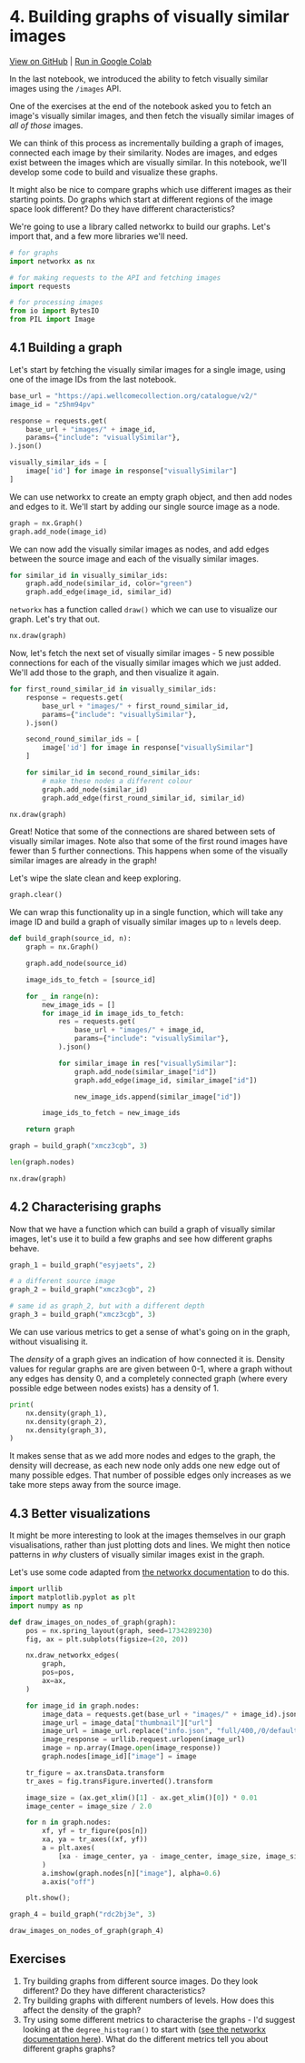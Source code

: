 # 4. Building graphs of visually similar images

[View on GitHub](https://github.com/wellcomecollection/developers.wellcomecollection.org/blob/dependabot/npm_and_yarn/image-size-1.2.1/notebooks/04-building-graphs-of-visually-similar-images.ipynb) | [Run in Google Colab](https://colab.research.google.com/github/wellcomecollection/developers.wellcomecollection.org/blob/dependabot/npm_and_yarn/image-size-1.2.1/notebooks/04-building-graphs-of-visually-similar-images.ipynb)

In the last notebook, we introduced the ability to fetch visually similar images using the `/images` API.

One of the exercises at the end of the notebook asked you to fetch an image's visually similar images, and then fetch the visually similar images of _all of those_ images.

We can think of this process as incrementally building a graph of images, connected each image by their similarity. Nodes are images, and edges exist between the images which are visually similar. In this notebook, we'll develop some code to build and visualize these graphs.

It might also be nice to compare graphs which use different images as their starting points. Do graphs which start at different regions of the image space look different? Do they have different characteristics?

We're going to use a library called networkx to build our graphs. Let's import that, and a few more libraries we'll need.


```python
# for graphs
import networkx as nx

# for making requests to the API and fetching images
import requests

# for processing images
from io import BytesIO
from PIL import Image
```

## 4.1 Building a graph

Let's start by fetching the visually similar images for a single image, using one of the image IDs from the last notebook.


```python
base_url = "https://api.wellcomecollection.org/catalogue/v2/"
image_id = "z5hm94pv"
```


```python
response = requests.get(
    base_url + "images/" + image_id,
    params={"include": "visuallySimilar"},
).json()

visually_similar_ids = [
    image['id'] for image in response["visuallySimilar"]
]
```

We can use networkx to create an empty graph object, and then add nodes and edges to it. We'll start by adding our single source image as a node.


```python
graph = nx.Graph()
graph.add_node(image_id)
```

We can now add the visually similar images as nodes, and add edges between the source image and each of the visually similar images.


```python
for similar_id in visually_similar_ids:
    graph.add_node(similar_id, color="green")
    graph.add_edge(image_id, similar_id)
```

`networkx` has a function called `draw()` which we can use to visualize our graph. Let's try that out.


```python
nx.draw(graph)
```

Now, let's fetch the next set of visually similar images - 5 new possible connections for each of the visually similar images which we just added. We'll add those to the graph, and then visualize it again.


```python
for first_round_similar_id in visually_similar_ids:
    response = requests.get(
        base_url + "images/" + first_round_similar_id,
        params={"include": "visuallySimilar"},
    ).json()

    second_round_similar_ids = [
        image['id'] for image in response["visuallySimilar"]
    ]

    for similar_id in second_round_similar_ids:
        # make these nodes a different colour
        graph.add_node(similar_id)
        graph.add_edge(first_round_similar_id, similar_id)
```


```python
nx.draw(graph)
```

Great! Notice that some of the connections are shared between sets of visually similar images. Note also that some of the first round images have fewer than 5 further connections. This happens when some of the visually similar images are already in the graph!

Let's wipe the slate clean and keep exploring.


```python
graph.clear()
```

We can wrap this functionality up in a single function, which will take any image ID and build a graph of visually similar images up to `n` levels deep.


```python
def build_graph(source_id, n):
    graph = nx.Graph()

    graph.add_node(source_id)

    image_ids_to_fetch = [source_id]

    for _ in range(n):
        new_image_ids = []
        for image_id in image_ids_to_fetch:
            res = requests.get(
                base_url + "images/" + image_id,
                params={"include": "visuallySimilar"},
            ).json()

            for similar_image in res["visuallySimilar"]:
                graph.add_node(similar_image["id"])
                graph.add_edge(image_id, similar_image["id"])

                new_image_ids.append(similar_image["id"])

        image_ids_to_fetch = new_image_ids

    return graph
```


```python
graph = build_graph("xmcz3cgb", 3)
```


```python
len(graph.nodes)
```


```python
nx.draw(graph)
```

## 4.2 Characterising graphs

Now that we have a function which can build a graph of visually similar images, let's use it to build a few graphs and see how different graphs behave.


```python
graph_1 = build_graph("esyjaets", 2)

# a different source image
graph_2 = build_graph("xmcz3cgb", 2)

# same id as graph_2, but with a different depth
graph_3 = build_graph("xmcz3cgb", 3)
```

We can use various metrics to get a sense of what's going on in the graph, without visualising it.

The _density_ of a graph gives an indication of how connected it is. Density values for regular graphs are are given between 0-1, where a graph without any edges has density 0, and a completely connected graph (where every possible edge between nodes exists) has a density of 1.


```python
print(
    nx.density(graph_1),
    nx.density(graph_2),
    nx.density(graph_3),
)
```

It makes sense that as we add more nodes and edges to the graph, the density will decrease, as each new node only adds one new edge out of many possible edges. That number of possible edges only increases as we take more steps away from the source image.

## 4.3 Better visualizations

It might be more interesting to look at the images themselves in our graph visualisations, rather than just plotting dots and lines. We might then notice patterns in _why_ clusters of visually similar images exist in the graph. 

Let's use some code adapted from [the networkx documentation](https://networkx.org/documentation/stable/auto_examples/drawing/plot_custom_node_icons.html) to do this.


```python
import urllib
import matplotlib.pyplot as plt
import numpy as np

def draw_images_on_nodes_of_graph(graph):
    pos = nx.spring_layout(graph, seed=1734289230)
    fig, ax = plt.subplots(figsize=(20, 20))

    nx.draw_networkx_edges(
        graph,
        pos=pos,
        ax=ax,
    )

    for image_id in graph.nodes:
        image_data = requests.get(base_url + "images/" + image_id).json()
        image_url = image_data["thumbnail"]["url"]
        image_url = image_url.replace("info.json", "full/400,/0/default.jpg")
        image_response = urllib.request.urlopen(image_url)
        image = np.array(Image.open(image_response))
        graph.nodes[image_id]["image"] = image

    tr_figure = ax.transData.transform
    tr_axes = fig.transFigure.inverted().transform

    image_size = (ax.get_xlim()[1] - ax.get_xlim()[0]) * 0.01
    image_center = image_size / 2.0

    for n in graph.nodes:
        xf, yf = tr_figure(pos[n])
        xa, ya = tr_axes((xf, yf))
        a = plt.axes(
            [xa - image_center, ya - image_center, image_size, image_size]
        )
        a.imshow(graph.nodes[n]["image"], alpha=0.6)
        a.axis("off")

    plt.show();
```


```python
graph_4 = build_graph("rdc2bj3e", 3)
```


```python
draw_images_on_nodes_of_graph(graph_4)
```

## Exercises

1. Try building graphs from different source images. Do they look different? Do they have different characteristics?
2. Try building graphs with different numbers of levels. How does this affect the density of the graph?
3. Try using some different metrics to characterise the graphs - I'd suggest looking at the `degree_histogram()` to start with ([see the networkx documentation here](https://networkx.org/documentation/stable/reference/generated/networkx.classes.function.degree_histogram.html#networkx.classes.function.degree_histogram)). What do the different metrics tell you about different graphs graphs? 
